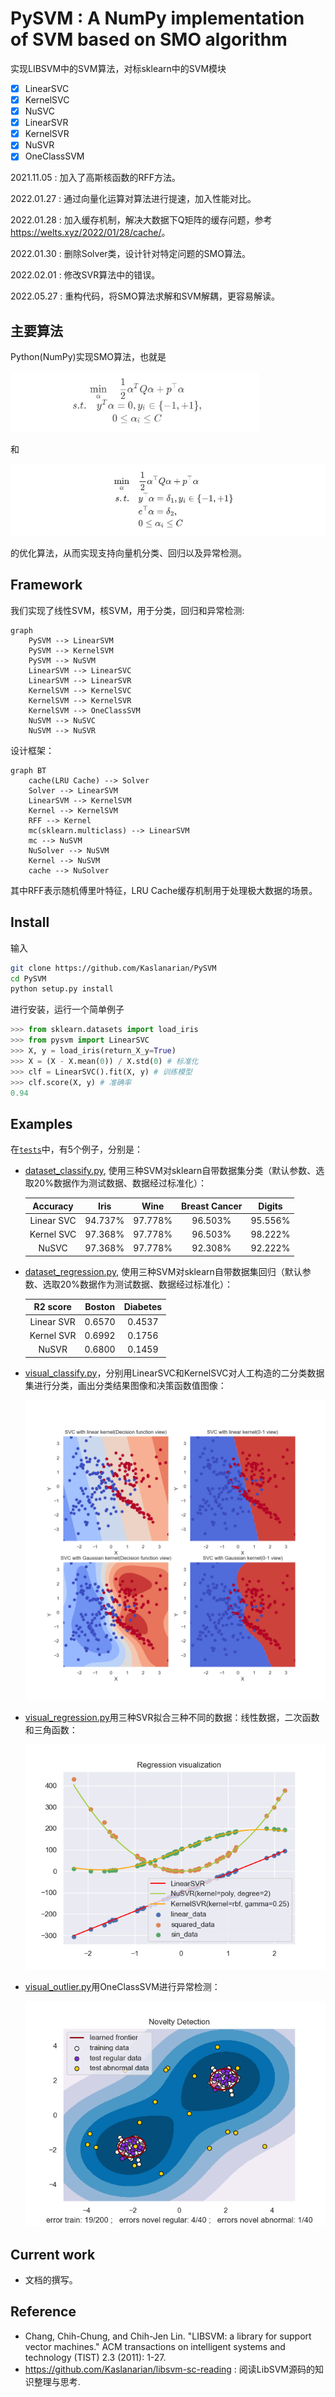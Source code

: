 # PySVM : A NumPy implementation of SVM based on SMO algorithm

实现LIBSVM中的SVM算法，对标sklearn中的SVM模块

- [x] LinearSVC
- [x] KernelSVC
- [x] NuSVC
- [x] LinearSVR
- [x] KernelSVR
- [x] NuSVR 
- [x] OneClassSVM

2021.11.05 : 加入了高斯核函数的RFF方法。

2022.01.27 : 通过向量化运算对算法进行提速，加入性能对比。

2022.01.28 : 加入缓存机制，解决大数据下Q矩阵的缓存问题，参考<https://welts.xyz/2022/01/28/cache/>。

2022.01.30 : 删除Solver类，设计针对特定问题的SMO算法。

2022.02.01 : 修改SVR算法中的错误。

2022.05.27 : 重构代码，将SMO算法求解和SVM解耦，更容易解读。

## 主要算法

Python(NumPy)实现SMO算法，也就是

<img src="src/formula.png" alt="opt" style="zoom:67%;" />

和

<img src="src/nu-formula.png" alt="opt" style="zoom:67%;" />

的优化算法，从而实现支持向量机分类、回归以及异常检测。

## Framework

我们实现了线性SVM，核SVM，用于分类，回归和异常检测:

```mermaid
graph 
	PySVM --> LinearSVM
	PySVM --> KernelSVM
	PySVM --> NuSVM
	LinearSVM --> LinearSVC
	LinearSVM --> LinearSVR
	KernelSVM --> KernelSVC
	KernelSVM --> KernelSVR
	KernelSVM --> OneClassSVM
	NuSVM --> NuSVC
	NuSVM --> NuSVR
```

设计框架：

```mermaid
graph BT
	cache(LRU Cache) --> Solver
	Solver --> LinearSVM
	LinearSVM --> KernelSVM
	Kernel --> KernelSVM
	RFF --> Kernel
	mc(sklearn.multiclass) --> LinearSVM
	mc --> NuSVM
	NuSolver --> NuSVM
	Kernel --> NuSVM
	cache --> NuSolver
```

其中RFF表示随机傅里叶特征，LRU Cache缓存机制用于处理极大数据的场景。

## Install

输入

```bash
git clone https://github.com/Kaslanarian/PySVM
cd PySVM
python setup.py install
```

进行安装，运行一个简单例子

```python
>>> from sklearn.datasets import load_iris
>>> from pysvm import LinearSVC
>>> X, y = load_iris(return_X_y=True)
>>> X = (X - X.mean(0)) / X.std(0) # 标准化
>>> clf = LinearSVC().fit(X, y) # 训练模型
>>> clf.score(X, y) # 准确率
0.94
```

## Examples

在[`tests`](./tests)中，有5个例子，分别是：

- [dataset_classify.py](./tests/dataset_classify.py), 使用三种SVM对sklearn自带数据集分类（默认参数、选取20%数据作为测试数据、数据经过标准化）：

    |  Accuracy  |  Iris   |  Wine   | Breast Cancer | Digits  |
    | :--------: | :-----: | :-----: | :-----------: | :-----: |
    | Linear SVC | 94.737% | 97.778% |    96.503%    | 95.556% |
    | Kernel SVC | 97.368% | 97.778% |    96.503%    | 98.222% |
    |   NuSVC    | 97.368% | 97.778% |    92.308%    | 92.222% |

- [dataset_regression.py](./tests/dataset_regression.py), 使用三种SVM对sklearn自带数据集回归（默认参数、选取20%数据作为测试数据、数据经过标准化）：

    |  R2 score  | Boston | Diabetes |
    | :--------: | :----: | :------: |
    | Linear SVR | 0.6570 |  0.4537  |
    | Kernel SVR | 0.6992 |  0.1756  |
    |   NuSVR    | 0.6800 |  0.1459  |

- [visual_classify.py](./tests/visual_classify.py)，分别用LinearSVC和KernelSVC对人工构造的二分类数据集进行分类，画出分类结果图像和决策函数值图像：
  
  ![visual_classify](./src/visual_classify.png)

- [visual_regression.py](./tests/visual_regression.py)用三种SVR拟合三种不同的数据：线性数据，二次函数和三角函数：

  ![regression](src/visual_regression.png)

- [visual_outlier.py](./tests/visual_outlier.py)用OneClassSVM进行异常检测：

  ![oc_svm](src/oc_svm.png)

## Current work

- 文档的撰写。

## Reference

- Chang, Chih-Chung, and Chih-Jen Lin. "LIBSVM: a library for support vector machines." ACM transactions on intelligent systems and technology (TIST) 2.3 (2011): 1-27.
- https://github.com/Kaslanarian/libsvm-sc-reading : 阅读LibSVM源码的知识整理与思考.
